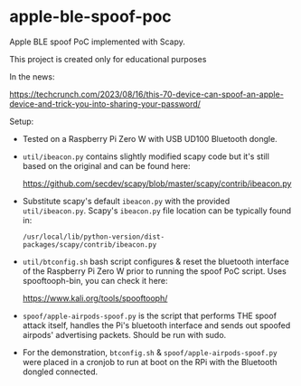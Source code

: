 # apple-ble-spoof-poc

Apple BLE spoof PoC implemented with Scapy.

This project is created only for educational purposes

In the news:

https://techcrunch.com/2023/08/16/this-70-device-can-spoof-an-apple-device-and-trick-you-into-sharing-your-password/

Setup:

* Tested on a Raspberry Pi Zero W with USB UD100 Bluetooth dongle.

* `util/ibeacon.py` contains slightly modified scapy code but it's still based on the original and can be found here:
   
  https://github.com/secdev/scapy/blob/master/scapy/contrib/ibeacon.py

* Substitute scapy's default `ibeacon.py` with the provided `util/ibeacon.py`.
  Scapy's `ibeacon.py` file location can be typically found in:
  
  `/usr/local/lib/python-version/dist-packages/scapy/contrib/ibeacon.py`


* `util/btconfig.sh` bash script configures & reset the bluetooth interface of the Raspberry Pi Zero W prior to running 
  the spoof PoC script. Uses spooftooph-bin, you can check it here:
  
  https://www.kali.org/tools/spooftooph/


* `spoof/apple-airpods-spoof.py` is the script that performs THE spoof attack itself, handles the Pi's bluetooth 
  interface and sends out spoofed airpods' advertising packets. Should be run with sudo.

* For the demonstration, `btconfig.sh` & `spoof/apple-airpods-spoof.py` were placed in a cronjob to run at boot on the RPi 
  with the Bluetooth dongled connected.




